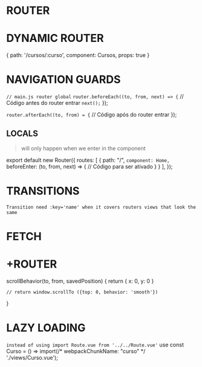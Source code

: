 # ROUTER

<router-view></router-view>

<router-link></router-link>

# DYNAMIC ROUTER

{
  path: '/cursos/:curso',
  component: Cursos,
  props: true
}

# NAVIGATION GUARDS

`// main.js router global`
`router.beforeEach((to, from, next) => {`
  // Código antes do router entrar
  `next();`
});

`router.afterEach((to, from) = {`
  // Código após do router entrar
});

## LOCALS
> will only happen when we enter in the component

export default new Router({
  routes: [
    {
      path: "/",
      `component: Home,`
      beforeEnter: (to, from, next) => {
        // Código para ser ativado
      }
    }
  ],
});

<script>
export default {
  beforeRouteEnter(to, from, next) {
    // Antes de entrar no router, não tem acesso ao this
  },
  beforeRouteUpdate(to, from, next) {
    // Quando um router já ativo é atualizado
  },
  beforeRouteLeave(to, from, next) {
    // Antes de sair do router
    // next("/") é possível passar outros caminhos para o next()
    `WE CAN USE TO MAKE A CONTS CONFIRM = CONFIRM... AND VERIFY BY TRUE OR FALSE`
  }
};
</script>

# TRANSITIONS

`Transition need :key='name' when it covers routers views that look the same `
<transion>
  <router-view>
</transition>

# FETCH

# +ROUTER

scrollBehavior(to, from, savedPosition) {
  return {
    x: 0,
    y: 0
  }

    // return window.scrollTo ({top: 0, behavior: 'smooth'})
}

# LAZY LOADING

`instead of using import Route.vue from '../../Route.vue'`
use 
const Curso = () => import(/* webpackChunkName: "curso" */ './views/Curso.vue');

# 

# 

# 

# 